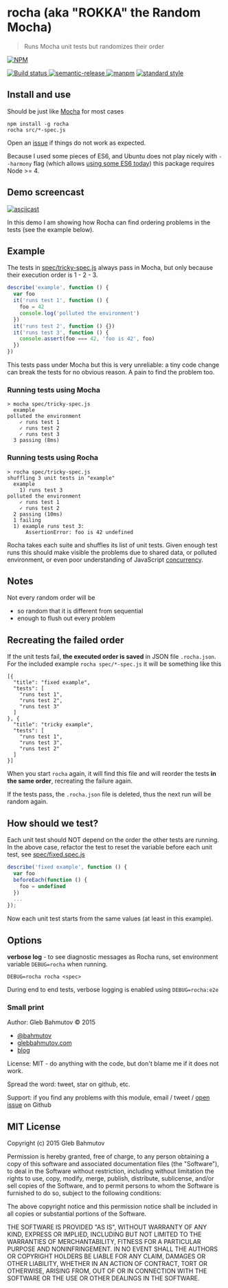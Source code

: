# rocha (aka "ROKKA" the Random Mocha)

> Runs Mocha unit tests but randomizes their order

[![NPM][rocha-icon] ][rocha-url]

[![Build status][rocha-ci-image] ][rocha-ci-url]
[![semantic-release][semantic-image] ][semantic-url]
[![manpm](https://img.shields.io/badge/manpm-%E2%9C%93-3399ff.svg)](https://github.com/bahmutov/manpm)
[![standard style](https://img.shields.io/badge/code%20style-standard-brightgreen.svg)](http://standardjs.com/)

## Install and use

Should be just like [Mocha](https://mochajs.org/) for most cases

    npm install -g rocha
    rocha src/*-spec.js

Open an [issue][issues] if things do not work as expected.

Because I used some pieces of ES6, and Ubuntu does not play nicely with `--harmony`
flag (which allows [using some ES6 today](https://glebbahmutov.com/blog/using-node-es6-today/))
this package requires Node >= 4.

## Demo screencast

[![asciicast](https://asciinema.org/a/31549.png)](https://asciinema.org/a/31549)

In this demo I am showing how Rocha can find ordering problems in the tests (see the example below).

## Example

The tests in [spec/tricky-spec.js](spec/tricky-spec.js) always pass in Mocha,
but only because their execution order is 1 - 2 - 3.

```js
describe('example', function () {
  var foo
  it('runs test 1', function () {
    foo = 42
    console.log('polluted the environment')
  })
  it('runs test 2', function () {})
  it('runs test 3', function () {
    console.assert(foo === 42, 'foo is 42', foo)
  })
})
```

This tests pass under Mocha but this is very unreliable: a tiny code change
can break the tests for no obvious reason. A pain to find the problem too.

### Running tests using Mocha

    > mocha spec/tricky-spec.js
      example
    polluted the environment
        ✓ runs test 1
        ✓ runs test 2
        ✓ runs test 3
      3 passing (8ms)

### Running tests using Rocha

    > rocha spec/tricky-spec.js
    shuffling 3 unit tests in "example"
      example
        1) runs test 3
    polluted the environment
        ✓ runs test 1
        ✓ runs test 2
      2 passing (10ms)
      1 failing
      1) example runs test 3:
          AssertionError: foo is 42 undefined

Rocha takes each suite and shuffles its list of unit tests. Given enough test runs this should
make visible the problems due to shared data, or polluted environment, or even poor understanding of
JavaScript [concurrency](http://glebbahmutov.com/blog/concurrency-can-bite-you-even-in-node/).

## Notes

Not every random order will be

- so random that it is different from sequential
- enough to flush out every problem

## Recreating the failed order

If the unit tests fail, **the executed order is saved** in JSON file `.rocha.json`.
For the included example `rocha spec/*-spec.js` it will be something like this

    [{
      "title": "fixed example",
      "tests": [
        "runs test 1",
        "runs test 2",
        "runs test 3"
      ]
    }, {
      "title": "tricky example",
      "tests": [
        "runs test 1",
        "runs test 3",
        "runs test 2"
      ]
    }]

When you start `rocha` again, it will find this file and will reorder the tests
**in the same order**, recreating the failure again.

If the tests pass, the `.rocha.json` file is deleted, thus the next run will be random again.

## How should we test?

Each unit test should NOT depend on the order the other tests are running. In the above case,
refactor the test to reset the variable before each unit test,
see [spec/fixed.spec.js](spec/fixed.spec.js)

```js
describe('fixed example', function () {
  var foo
  beforeEach(function () {
    foo = undefined
  })
  ...
});
```

Now each unit test starts from the same values (at least in this example).

## Options

**verbose log** - to see diagnostic messages as Rocha runs, set environment variable `DEBUG=rocha`
when running.

    DEBUG=rocha rocha <spec>

During end to end tests, verbose logging is enabled using `DEBUG=rocha:e2e`

### Small print

Author: Gleb Bahmutov &copy; 2015

* [@bahmutov](https://twitter.com/bahmutov)
* [glebbahmutov.com](https://glebbahmutov.com)
* [blog](https://glebbahmutov.com/blog/)

License: MIT - do anything with the code, but don't blame me if it does not work.

Spread the word: tweet, star on github, etc.

Support: if you find any problems with this module, email / tweet /
[open issue][issues] on Github

[issues]: https://github.com/bahmutov/rocha/issues

## MIT License

Copyright (c) 2015 Gleb Bahmutov

Permission is hereby granted, free of charge, to any person
obtaining a copy of this software and associated documentation
files (the "Software"), to deal in the Software without
restriction, including without limitation the rights to use,
copy, modify, merge, publish, distribute, sublicense, and/or sell
copies of the Software, and to permit persons to whom the
Software is furnished to do so, subject to the following
conditions:

The above copyright notice and this permission notice shall be
included in all copies or substantial portions of the Software.

THE SOFTWARE IS PROVIDED "AS IS", WITHOUT WARRANTY OF ANY KIND,
EXPRESS OR IMPLIED, INCLUDING BUT NOT LIMITED TO THE WARRANTIES
OF MERCHANTABILITY, FITNESS FOR A PARTICULAR PURPOSE AND
NONINFRINGEMENT. IN NO EVENT SHALL THE AUTHORS OR COPYRIGHT
HOLDERS BE LIABLE FOR ANY CLAIM, DAMAGES OR OTHER LIABILITY,
WHETHER IN AN ACTION OF CONTRACT, TORT OR OTHERWISE, ARISING
FROM, OUT OF OR IN CONNECTION WITH THE SOFTWARE OR THE USE OR
OTHER DEALINGS IN THE SOFTWARE.

[rocha-icon]: https://nodei.co/npm/rocha.svg?downloads=true
[rocha-url]: https://npmjs.org/package/rocha
[rocha-ci-image]: https://travis-ci.org/bahmutov/rocha.svg?branch=master
[rocha-ci-url]: https://travis-ci.org/bahmutov/rocha
[semantic-image]: https://img.shields.io/badge/%20%20%F0%9F%93%A6%F0%9F%9A%80-semantic--release-e10079.svg
[semantic-url]: https://github.com/semantic-release/semantic-release
